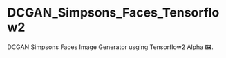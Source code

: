 # DCGAN_Simpsons_Faces_Tensorflow2
DCGAN Simpsons Faces Image Generator usging Tensorflow2 Alpha 🖼️.
